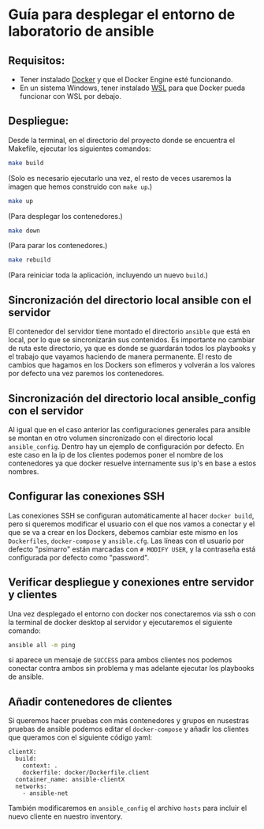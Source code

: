 # Guía para desplegar el entorno de laboratorio de ansible

## Requisitos:
- Tener instalado [Docker](https://www.docker.com/products/docker-desktop/) y que el Docker Engine esté funcionando.
- En un sistema Windows, tener instalado [WSL](https://docs.docker.com/desktop/features/wsl/) para que Docker pueda funcionar con WSL por debajo.

## Despliegue:
Desde la terminal, en el directorio del proyecto donde se encuentra el Makefile, ejecutar los siguientes comandos:

```sh
make build
```
(Solo es necesario ejecutarlo una vez, el resto de veces usaremos la imagen que hemos construido con `make up`.)

```sh
make up 
```
(Para desplegar los contenedores.)

```sh
make down 
```
(Para parar los contenedores.)

```sh
make rebuild 
```
(Para reiniciar toda la aplicación, incluyendo un nuevo `build`.)

## Sincronización del directorio local ansible con el servidor
El contenedor del servidor tiene montado el directorio `ansible` que está en local, por lo que se sincronizarán sus contenidos. Es importante no cambiar de ruta este directorio, ya que es donde se guardarán todos los playbooks y el trabajo que vayamos haciendo de manera permanente. El resto de cambios que hagamos en los Dockers son efímeros y volverán a los valores por defecto una vez paremos los contenedores.

## Sincronización del directorio local ansible_config con el servidor
Al igual que en el caso anterior las configuraciones generales para ansible se montan en otro volumen sincronizado con el directorio local `ansible_config`. Dentro hay un ejemplo de configuración por defecto. En este caso en la ip de los clientes podemos poner el nombre de los contenedores ya que docker resuelve internamente sus ip's en base a estos nombres.

## Configurar las conexiones SSH
Las conexiones SSH se configuran automáticamente al hacer `docker build`, pero si queremos modificar el usuario con el que nos vamos a conectar y el que se va a crear en los Dockers, debemos cambiar este mismo en los `Dockerfiles`, `docker-compose` y `ansible.cfg`. Las líneas con el usuario por defecto "psimarro" están marcadas con `# MODIFY USER`, y la contraseña está configurada por defecto como "password".

## Verificar despliegue y conexiones entre servidor y clientes
Una vez desplegado el entorno con docker nos conectaremos via ssh o con la terminal de docker desktop al servidor y ejecutaremos el siguiente comando:
```sh
ansible all -m ping
```
si aparece un mensaje de `SUCCESS` para ambos clientes nos podemos conectar contra ambos sin problema y mas adelante ejecutar los playbooks de ansible.

## Añadir contenedores de clientes
Si queremos hacer pruebas con más contenedores y grupos en nusestras pruebas de ansible podemos editar el `docker-compose` y añadir los clientes que queramos con el siguiente código yaml:
```
clientX:
  build:
    context: .
    dockerfile: docker/Dockerfile.client
  container_name: ansible-clientX
  networks:
    - ansible-net
```
También modificaremos en `ansible_config` el archivo `hosts` para incluir el nuevo cliente en nuestro inventory.
